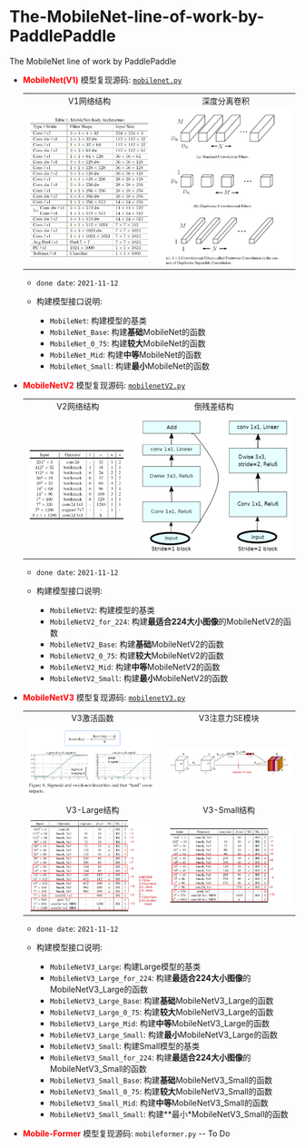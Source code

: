 # The-MobileNet-line-of-work-by-PaddlePaddle
The MobileNet line of work by PaddlePaddle

- **<font color="red">MobileNet(V1)</font>** 模型复现源码: <a href="./mobilenet.py">`mobilenet.py`</a>
    <table>
        <tr>
            <td align="center">V1网络结构</td>
            <td align="center">深度分离卷积</td>
        </tr>
        <tr>
            <td align="center"><img src="./images/v1_config.png" border=0></td>
            <td align="center"><img src="./images/v1_dp_conv.png" border=0></td>
        </tr>
    </table>
    
    - `done date`: `2021-11-12`
    - 构建模型接口说明:
 
        - `MobileNet`: 构建模型的基类
        - `MobileNet_Base`: 构建**基础**MobileNet的函数
        - `MobileNet_0_75`: 构建**较大**MobileNet的函数
        - `MobileNet_Mid`: 构建**中等**MobileNet的函数
        - `MobileNet_Small`: 构建**最小**MobileNet的函数

- **<font color="red">MobileNetV2</font>** 模型复现源码: <a href="./mobilenetV2.py">`mobilenetV2.py`</a>
    <table>
        <tr>
            <td align="center">V2网络结构</td>
            <td align="center">倒残差结构</td>
        </tr>
        <tr>
            <td align="center"><img src="./images/v2_config.png" border=0></td>
            <td align="center"><img src="./images/v2_res.png" border=0></td>
        </tr>
    </table>
    
    - `done date`: `2021-11-12`
    - 构建模型接口说明:
 
        - `MobileNetV2`: 构建模型的基类
        - `MobileNetV2_for_224`: 构建**最适合224大小图像**的MobileNetV2的函数
        - `MobileNetV2_Base`: 构建**基础**MobileNetV2的函数
        - `MobileNetV2_0_75`: 构建**较大**MobileNetV2的函数
        - `MobileNetV2_Mid`: 构建**中等**MobileNetV2的函数
        - `MobileNetV2_Small`: 构建**最小**MobileNetV2的函数

- **<font color="red">MobileNetV3</font>** 模型复现源码: <a href="./mobilenetV3.py">`mobilenetV3.py`</a>
    <table>
        <tr>
            <td align="center">V3激活函数</td>
            <td align="center">V3注意力SE模块</td>
        </tr>
        <tr>
            <td align="center"><img src="./images/v3_act.png" border=0></td>
            <td align="center"><img src="./images/se_attention.png" border=0></td>
        </tr>
    <tr>
            <td align="center">V3-Large结构</td>
            <td align="center">V3-Small结构</td>
        </tr>
        <tr>
            <td align="center"><img src="./images/v3_large_config.png" border=0></td>
            <td align="center"><img src="./images/v3_small_config.png" border=0></td>
        </tr>
    </table>
    
    - `done date`: `2021-11-12`
    - 构建模型接口说明:
 
        - `MobileNetV3_Large`: 构建Large模型的基类
        - `MobileNetV3_Large_for_224`: 构建**最适合224大小图像**的MobileNetV3_Large的函数
        - `MobileNetV3_Large_Base`: 构建**基础**MobileNetV3_Large的函数
        - `MobileNetV3_Large_0_75`: 构建**较大**MobileNetV3_Large的函数
        - `MobileNetV3_Large_Mid`: 构建**中等**MobileNetV3_Large的函数
        - `MobileNetV3_Large_Small`: 构建**最小**MobileNetV3_Large的函数
        - `MobileNetV3_Small`: 构建Small模型的基类
        - `MobileNetV3_Small_for_224`: 构建**最适合224大小图像**的MobileNetV3_Small的函数
        - `MobileNetV3_Small_Base`: 构建**基础**MobileNetV3_Small的函数
        - `MobileNetV3_Small_0_75`: 构建**较大**MobileNetV3_Small的函数
        - `MobileNetV3_Small_Mid`: 构建**中等**MobileNetV3_Small的函数
        - `MobileNetV3_Small_Small`: 构建**最小*MobileNetV3_Small的函数

- **<font color="red">Mobile-Former</font>** 模型复现源码: `mobileformer.py` -- To Do
